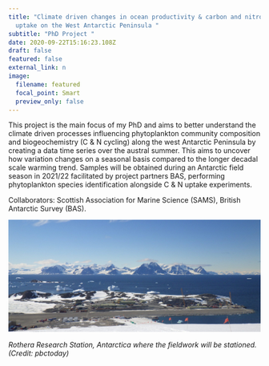 ```yaml
---
title: "Climate driven changes in ocean productivity & carbon and nitrogen
  uptake on the West Antarctic Peninsula "
subtitle: "PhD Project "
date: 2020-09-22T15:16:23.108Z
draft: false
featured: false
external_link: n
image:
  filename: featured
  focal_point: Smart
  preview_only: false
---
```

This project is the main focus of my PhD and aims to better understand the climate driven processes influencing phytoplankton community composition and biogeochemistry (C & N cycling) along the west Antarctic Peninsula by creating a data time series over the austral summer. This aims to uncover how variation changes on a seasonal basis compared to the longer decadal scale warming trend. Samples will be obtained during an Antarctic field season in 2021/22 facilitated by project partners BAS, performing phytoplankton species identification alongside C & N uptake experiments.

Collaborators: Scottish Association for Marine Science (SAMS), British Antarctic Survey (BAS). 

![](ramboll-breaks-ground-on-antarctic-rothera-research-station-facility-.jpg)

*Rothera Research Station, Antarctica where the fieldwork will be stationed. (Credit: pbctoday)*